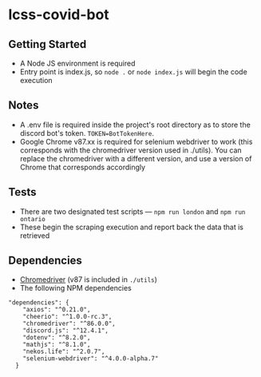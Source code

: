 # lcss-covid-bot
## Getting Started
* A Node JS environment is required 
* Entry point is index.js, so `node .` or `node index.js` will begin the code execution

## Notes
* A .env file is required inside the project's root directory as to store the discord bot's token. `TOKEN=BotTokenHere`.
* Google Chrome v87.xx is required for selenium webdriver to work (this corresponds with the chromedriver version used in ./utils). You can replace the chromedriver with a different version, and use a version of Chrome that corresponds accordingly

## Tests
* There are two designated test scripts — `npm run london` and `npm run ontario` 
* These begin the scraping execution and report back the data that is retrieved

## Dependencies 
* [Chromedriver](https://chromedriver.chromium.org/downloads) (v87 is included in `./utils`)
* The following NPM dependencies 
```
"dependencies": {
    "axios": "^0.21.0",
    "cheerio": "^1.0.0-rc.3",
    "chromedriver": "^86.0.0",
    "discord.js": "^12.4.1",
    "dotenv": "^8.2.0",
    "mathjs": "^8.1.0",
    "nekos.life": "^2.0.7",
    "selenium-webdriver": "^4.0.0-alpha.7"
  }
```



